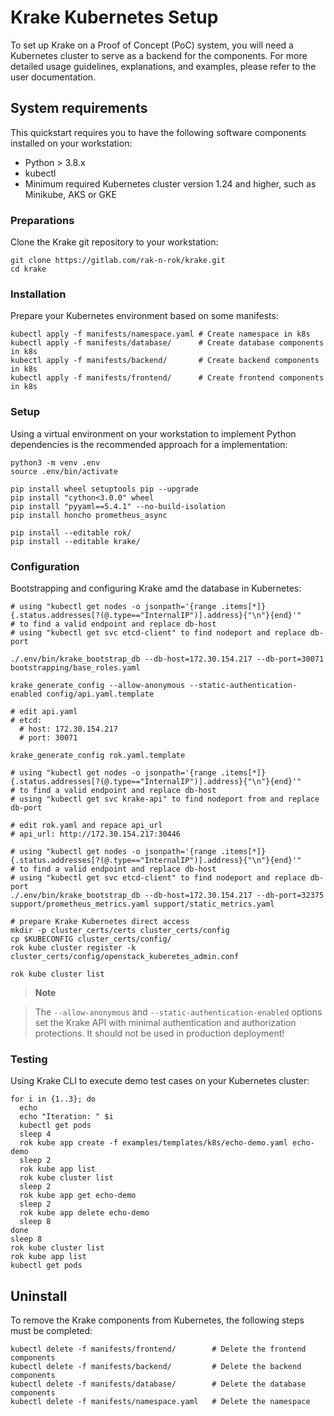 # Krake Kubernetes Setup

To set up Krake on a Proof of Concept (PoC) system, you will need a Kubernetes cluster to serve as a backend for the components.
For more detailed usage guidelines, explanations, and examples, please refer to the user documentation.

## System requirements

This quickstart requires you to have the following software components installed on your workstation:

- Python > 3.8.x
- kubectl
- Minimum required Kubernetes cluster version 1.24 and higher, such as Minikube, AKS or GKE

### Preparations

Clone the Krake git repository to your workstation:

``` shell
git clone https://gitlab.com/rak-n-rok/krake.git
cd krake
```

### Installation

Prepare your Kubernetes environment based on some manifests:

``` shell
kubectl apply -f manifests/namespace.yaml # Create namespace in k8s
kubectl apply -f manifests/database/      # Create database components in k8s
kubectl apply -f manifests/backend/       # Create backend components in k8s
kubectl apply -f manifests/frontend/      # Create frontend components in k8s
```

### Setup

Using a virtual environment on your workstation to implement Python dependencies is the recommended approach for a implementation:

``` shell
python3 -m venv .env
source .env/bin/activate

pip install wheel setuptools pip --upgrade
pip install "cython<3.0.0" wheel
pip install "pyyaml==5.4.1" --no-build-isolation
pip install honcho prometheus_async

pip install --editable rok/
pip install --editable krake/
```

### Configuration

Bootstrapping and configuring Krake amd the database in Kubernetes:

``` shell
# using "kubectl get nodes -o jsonpath='{range .items[*]}{.status.addresses[?(@.type=="InternalIP")].address}{"\n"}{end}'"
# to find a valid endpoint and replace db-host
# using "kubectl get svc etcd-client" to find nodeport and replace db-port

./.env/bin/krake_bootstrap_db --db-host=172.30.154.217 --db-port=30071 bootstrapping/base_roles.yaml

krake_generate_config --allow-anonymous --static-authentication-enabled config/api.yaml.template

# edit api.yaml
# etcd:
  # host: 172.30.154.217
  # port: 30071

krake_generate_config rok.yaml.template

# using "kubectl get nodes -o jsonpath='{range .items[*]}{.status.addresses[?(@.type=="InternalIP")].address}{"\n"}{end}'"
# to find a valid endpoint and replace db-host
# using "kubectl get svc krake-api" to find nodeport from and replace db-port

# edit rok.yaml and repace api_url
# api_url: http://172.30.154.217:30446

# using "kubectl get nodes -o jsonpath='{range .items[*]}{.status.addresses[?(@.type=="InternalIP")].address}{"\n"}{end}'"
# to find a valid endpoint and replace db-host
# using "kubectl get svc etcd-client" to find nodeport and replace db-port
./.env/bin/krake_bootstrap_db --db-host=172.30.154.217 --db-port=32375 support/prometheus_metrics.yaml support/static_metrics.yaml

# prepare Krake Kubernetes direct access
mkdir -p cluster_certs/certs cluster_certs/config
cp $KUBECONFIG cluster_certs/config/
rok kube cluster register -k cluster_certs/config/openstack_kuberetes_admin.conf

rok kube cluster list
```

 > **Note**

 >  The `--allow-anonymous` and `--static-authentication-enabled` options set the Krake API with
minimal authentication and authorization protections. It should not be used in production deployment!

### Testing

Using Krake CLI to execute demo test cases on your Kubernetes cluster:

``` shell
for i in {1..3}; do
  echo
  echo "Iteration: " $i
  kubectl get pods
  sleep 4
  rok kube app create -f examples/templates/k8s/echo-demo.yaml echo-demo
  sleep 2
  rok kube app list
  rok kube cluster list
  sleep 2
  rok kube app get echo-demo
  sleep 2
  rok kube app delete echo-demo
  sleep 8
done
sleep 8
rok kube cluster list
rok kube app list
kubectl get pods
```

## Uninstall

To remove the Krake components from Kubernetes, the following steps must be completed:

``` shell
kubectl delete -f manifests/frontend/        # Delete the frontend components
kubectl delete -f manifests/backend/         # Delete the backend components
kubectl delete -f manifests/database/        # Delete the database components
kubectl delete -f manifests/namespace.yaml   # Delete the namespace
```
